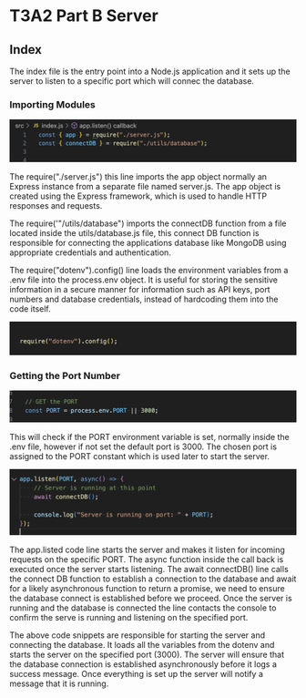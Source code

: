 # T3A2 Part B Server

## Index
The index file is the entry point into a Node.js application and it sets up the server to listen to a specific port which will connec the database.

### Importing Modules
![index_code_image](./src/images/index_code.png)

The require("./server.js") this line imports the app object normally an Express instance from a separate file named server.js. The app object is created using the Express framework, which is used to handle HTTP responses and requests.

The require('"/utils/database") imports the connectDB function from a file located inside the utils/database.js file, this connect DB function is responsible for connecting the applications database like MongoDB using appropriate credentials and authentication.

The require("dotenv").config() line loads the environment variables from a .env file into the process.env object. It is useful for storing the sensitive information in a secure manner for information such as API keys, port numbers and database credentials, instead of hardcoding them into the code itself.

![image_.env_code](./src/images/dot.env_code.png)

### Getting the Port Number

![image_getting_port_code](./src/images/getting_port_code.png)

This will check if the PORT environment variable is set, normally inside the .env file, however if not set the default port is 3000. The chosen port is assigned to the PORT constant which is used later to start the server.

![image_starting_server_code](./src/images/starting_server_code.png)

The app.listed code line starts the server and makes it listen for incoming requests on the specific PORT. The async function inside the call back is executed once the server starts listening. The await connectDB() line calls the connect DB function to establish a connection to the database and await for a likely asynchronous function to return a promise, we need to ensure the database connect is established before we proceed. Once the server is running and the database is connected the line contacts the console to confirm the serve is running and listening on the specified port.

The above code snippets are responsible for starting the server and connecting the database. It loads all the variables from the dotenv and starts the server on the specified port (3000). The server will ensure that the database connection is established asynchronously before it logs a success message.  Once everything is set up the server will notify a message that it is running.
